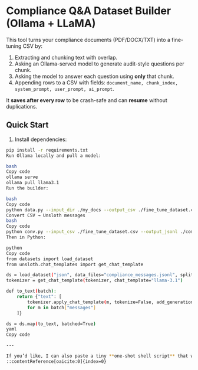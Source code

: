 # Compliance Q&A Dataset Builder (Ollama + LLaMA)

This tool turns your compliance documents (PDF/DOCX/TXT) into a fine-tuning CSV by:
1. Extracting and chunking text with overlap.
2. Asking an Ollama-served model to generate audit-style questions per chunk.
3. Asking the model to answer each question using **only** that chunk.
4. Appending rows to a CSV with fields: `document_name, chunk_index, system_prompt, user_prompt, ai_prompt`.

It **saves after every row** to be crash-safe and can **resume** without duplications.

## Quick Start

1) Install dependencies:
```bash
pip install -r requirements.txt
Run Ollama locally and pull a model:

bash
Copy code
ollama serve
ollama pull llama3.1
Run the builder:

bash
Copy code
python data.py --input_dir ./my_docs --output_csv ./fine_tune_dataset.csv --model qwen:14b --questions_per_chunk 3 --chunk_size 2000 --chunk_overlap 200 --resume
Convert CSV → Unsloth messages
bash
Copy code
python conv.py --input_csv ./fine_tune_dataset.csv --output_jsonl ./compliance_messages.jsonl --output_parquet ./compliance_messages.parquet
Then in Python:

python
Copy code
from datasets import load_dataset
from unsloth.chat_templates import get_chat_template

ds = load_dataset("json", data_files="compliance_messages.jsonl", split="train")
tokenizer = get_chat_template(tokenizer, chat_template="llama-3.1")

def to_text(batch):
    return {"text": [
        tokenizer.apply_chat_template(m, tokenize=False, add_generation_prompt=False)
        for m in batch["messages"]
    ]}

ds = ds.map(to_text, batched=True)
yaml
Copy code

---

If you’d like, I can also paste a tiny **one-shot shell script** that writes all four files to disk automatically (useful if copy/paste is finicky).
::contentReference[oaicite:0]{index=0}